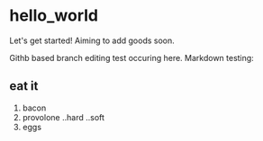 # hello_world

Let's get started! Aiming to add goods soon.

Githb based branch editing test occuring here. Markdown testing:
## eat it
1. bacon
2. provolone
..hard
..soft
3. eggs
